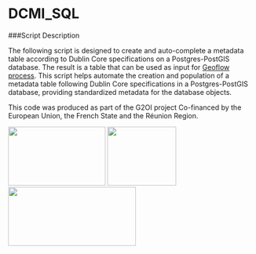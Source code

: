 # DCMI_SQL


###Script Description

The following script is designed to create and auto-complete a metadata table according to Dublin Core specifications on a Postgres-PostGIS database.
The result is a table that can be used as input for [Geoflow process](https://github.com/r-geoflow/geoflow).
This script helps automate the creation and population of a metadata table following Dublin Core specifications in a Postgres-PostGIS database, providing standardized metadata for the database objects.


This code was produced as part of the G2OI project Co-financed by the European Union, the French State and the Réunion Region.

<div  style="float:left;">
	<img height=120  width=198  src="[https://upload.wikimedia.org/wikipedia/commons/b/b7/Flag_of_Europe.svg](https://regionreunion.com/IMG/jpg/interreg_vi_fr.jpg)">
	<img  src="https://upload.wikimedia.org/wikipedia/fr/thumb/2/22/Republique-francaise-logo.svg/512px-Republique-francaise-logo.svg.png?20201008150502"  height=120  width=140 >
	<img  height=120  width=260  src="https://upload.wikimedia.org/wikipedia/fr/3/3b/Logolareunion.png">
</div>
<br>

